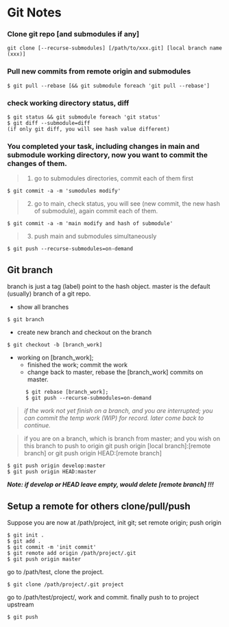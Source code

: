 # Git Notes
### Clone git repo [and submodules if any]
```
git clone [--recurse-submodules] [/path/to/xxx.git] [local branch name (xxx)]
```
### Pull new commits from remote origin and submodules
```
$ git pull --rebase [&& git submodule foreach 'git pull --rebase']
```
### check working directory status, diff
```
$ git status && git submodule foreach 'git status'
$ git diff --submodule=diff
(if only git diff, you will see hash value different)
```
### You completed your task, including changes in main and submodule working directory, now you want to commit the changes of them.

> 1. go to submodules directories, commit each of them first
```
$ git commit -a -m 'sumodules modify' 
```
> 2. go to main, check status, you will see (new commit, the new hash of submodule), again commit each of them.
```
$ git commit -a -m 'main modify and hash of submodule'
```
>3. push main and submodules simultaneously
```
$ git push --recurse-submodules=on-demand
```
## Git branch
branch is just a tag (label) point to the hash object. master is the default (usually) branch of a git repo.

 - show all branches
```
$ git branch
```
- create new branch and checkout on the branch
```
$ git checkout -b [branch_work]
```
- working on [branch_work];
  - finished the work; commit the work
  -  change back to master, rebase the [branch_work] commits on master.
```
      $ git rebase [branch_work];
      $ git push --recurse-submodules=on-demand
```
> *if the work not yet finish on a branch, and you are interrupted; you can commit the temp work (WIP) for record. later come back to continue.*

> if you are on a branch, which is branch from master;  and you wish on this branch to push to origin
> git push origin [local branch]:[remote branch]
> or
>  git push origin HEAD:[remote branch]
```
$ git push origin develop:master
$ git push origin HEAD:master
```
***Note: if develop or HEAD leave empty, would delete [remote branch] !!!***

## Setup a remote for others clone/pull/push
Suppose you are now at /path/project, init git; set remote origin; push origin
```
$ git init .
$ git add .
$ git commit -m 'init commit'
$ git remote add origin /path/project/.git
$ git push origin master
```
go to /path/test, clone the project.
```
$ git clone /path/project/.git project
```
go to /path/test/project/, work and commit. finally push to to project upstream
```
$ git push
```






